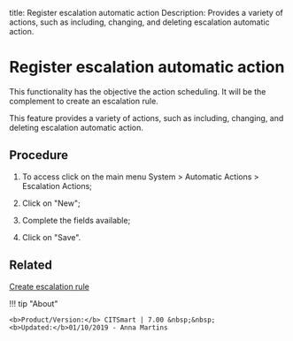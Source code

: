 title: Register escalation automatic action
Description: Provides a variety of actions, such as including, changing, and deleting escalation automatic action.
# Register escalation automatic action

This functionality has the objective the action scheduling. It will be the
complement to create an escalation rule.

This feature provides a variety of actions, such as including, changing, and
deleting escalation automatic action.

Procedure
-------------

1.  To access click on the main menu System \> Automatic Actions \> Escalation
    Actions;

2.  Click on "New";

3.  Complete the fields available;

4.  Click on "Save".

Related
-------

[Create escalation rule](/en-us/citsmart-7/processes/tickets/use/create-escalation-rule.html)


!!! tip "About"

    <b>Product/Version:</b> CITSmart | 7.00 &nbsp;&nbsp;
    <b>Updated:</b>01/10/2019 - Anna Martins
